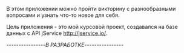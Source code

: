 В этом приложении можно пройти викторину с разнообразными вопросами и узнать что-то новое для себя.

Цель приложения - это мой курсовой проект, создавался на базе данных с API jService http://jservice.io/.

_-_-_-_-_-_-_-_-_-_-_-_-_-_-_-_-_В РАЗРАБОТКЕ_-_-_-_-_-_-_-_-_-_-_-_-_-_-_-_-_
